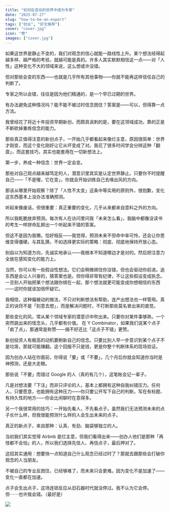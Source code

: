 ```yaml
---
title: "如何在变动的世界中成为专家"
date: "2025-07-27"
slug: "how-to-be-an-expert"
tags: ["创业", "好文推荐"]
cover: "cover.jpg"
icon: "😎"
images: ["cover.jpg"]
---
```

如果这世界是静止不变的，我们对观念的信心就能一路线性上升。某个想法经得起越多样、越严格的考验，就越可能是真的。许多人其实默默相信这一点——对「人性」这种变化不大的领域来说，这么想或许没错。



但对那些会变的东西——也就是几乎所有其他事物——你就不能再这样信任自己的判断了。



专家之所以会错，往往是因为他们精通的，是一个早已过期的世界。



有办法避免这种情况吗？能不能不被过时信念困住？答案是——可以，但得靠一点方法。



我曾经花了将近十年投资早期新创，而颇具讽刺的是，要在这领域成功，靠的正是不断砍掉重练信念的能力。



那些真正值得注意的新创点子，一开始几乎都看起来像烂主意，原因很简单：世界才刚变，而这个变化刚好让它从坏变成了对。我花了很多时间学会分辨这种「翻盘」，而这套技巧，其实也能套用在一切新想法上。



第一步，养成一种信念：世界一定会变。



那些对自己观点越来越笃定的人，潜意识里其实是认定世界静止。只要你不时提醒自己——「不是喔，它在变」，你就会开始训练自己去嗅出风的方向。



那该从哪里开始观察？除了「人性不太变」这条中等实用的原则外，很抱歉，变化这东西基本上没办法准确预测。



听起来像废话，但很重要：真正重要的变化，几乎从来都来自意料之外的方向。



所以我乾脆放弃预测。每次有人在访问里问我「未来怎么看」，我脑中都像没读书的考生一样拼命乱掰出一个听起来不错的答案。



但这不是因为我懒。恰好相反——我觉得，预测未来不但命中率可怜，还会让你思维变得僵硬。与其乱猜，不如选择更实际的策略：彻底、彻底地保持开放心态。



别自以为知道方向，先诚实地承认——我根本不知道哪边才是对的。然后把注意力全放在感知变化的能力上。



当然，你可以有一些假设性想法。它们会稍微绑住你没错，但也会驱动你前进。追东西是会让人兴奋的，猜答案也是。但你得非常有纪律，不让这些假设变成执念。
一旦别人开始把某个想法跟你绑在一起，那个想法就更可能变成你想相信的东西——这时你就该加倍怀疑它。



我相信，这种偏被动的做法，不只对判断想法有帮助，连产出想法也一样管用。真正的诀窍不是「刻意去想」，而是解决问题时，不打断那些莫名冒出来的直觉。



那些变化的风，常从某个领域专家的潜意识中吹出来。只要你对某件事够熟，一个突然跳出来的怪念头，几乎都有价值。
在 Y Combinator，如果我们说某个点子「疯了点」，那通常是称赞——搞不好还比「这点子不错」更赞。



新创投资人有极高的动机要刷新自己的信念。只要比别人早一步意识到某个点子不是垃圾，那就可能赚翻。这个回报不只是钱，更是你整个判断体系的现场验证。



因为创办人站在你面前，你得说「要」或「不要」，几个月后你就会知道你当时是神预测，还是大走眼。



那些说「不要」而错过 Google 的人（真的有几个），这笔帐会记一辈子。



凡是对想法要「下注」而非只评论的人，基本上都拥有这种自我纠错压力。任何人，只要愿意，也能拥有这种压力——你只要公开写下自己的判断。写在有标题、有持久性的地方——你会比闲聊时在意得多。



另一个我很常用的技巧：一开始先看人，不先看点子。虽然我们无法预测未来的点子长什么样，但我很能预测什么样的人会生出未来的点子。



真正的新点子，来自那种：认真、有劲、脑袋够独立的人。



当初我们其实觉得 Airbnb 是烂主意，但我们看得出来——创办人他们是那种「再怪都不会怕」的人，所以我们选择先信人、再信点子，最后押对了。



这招其实通用：想要快一点知道自己什么观念已经过时了？那就去跟那些会打破你观念的人当朋友。



不被自己的专业反困住，已经够难了，而未来只会更难。因为变化不是加速了——变化一直都在加速。



点子会生出点子，这场连锁反应从旧石器时代就没停过。我不认为它会停。
但⋯⋯也许我会错。（最好是）




![](https://prod-files-secure.s3.us-west-2.amazonaws.com/112d0858-5090-4d34-a606-b75eb8d65fd2/46476355-9cf3-4e99-9b7a-3531bc426380/1000202064.png?X-Amz-Algorithm=AWS4-HMAC-SHA256&X-Amz-Content-Sha256=UNSIGNED-PAYLOAD&X-Amz-Credential=ASIAZI2LB4665YZTIAYR%2F20250821%2Fus-west-2%2Fs3%2Faws4_request&X-Amz-Date=20250821T072415Z&X-Amz-Expires=3600&X-Amz-Security-Token=IQoJb3JpZ2luX2VjEJ7%2F%2F%2F%2F%2F%2F%2F%2F%2F%2FwEaCXVzLXdlc3QtMiJHMEUCIFnTZrpFDRfT%2F65WuqDV3zqJ4qHVGMXZFwfSrN2H9DJAAiEA3oG3AYpVsNmyimPqlXPW28SDrb9oqDCyU2bpCjIv6W0qiAQI5%2F%2F%2F%2F%2F%2F%2F%2F%2F%2F%2FARAAGgw2Mzc0MjMxODM4MDUiDNFYKr46qWMQUMwjWircA9NyWd7lXRdDphbHA6S0nELnsyLCKKAOlnwzjNt3Z7s%2B3bcjRcw37MflcMBeBW9mhhBqQDPzo0qtaAWijjQIDGgAuf9sCcTiybPTYFQcKA8%2BIdw6aLEz%2BwL1s4pQI3hyl%2BrmfBp2iSZiglniH2GU273Pr1YxCm5hr7xfzpWTUqSqYOQjgMb9gG%2BxF2C96FFLruv99329WbOzpv3w2JeCHib7c2bwZ5OH1zakkotP%2BTeh6iR%2F69YqlVLVT%2FCi1zcWFP9cuGTjLQvla86h6O1re3HrfXTNUHWt2k%2BjdQm7WdOrnY%2F9StDEdX3RSDkvXlRT2%2B6B1aXWYdJAw%2BWXLms9sNemrlCu9SLQuc7JWIelhxJO%2B7dR6fPYWytDXN4sEEJwgk0efQ4MQCOkNxns837yHKOabxrHgQZAJiLRzsOMF%2FOtMK0lNjUpJe8mX80JvPEzzwFZagpRbe5voHrX9wq09O4gtoSDJZOnz98btzQGDT77uWRt9HjHivCmN0F1TqAkMpmGDvq5GLtJZQ1rJjKeP76kdJACw5N6U1ISGK6FncJQxOYUCIGSbts6Y24S7U8gsabtkYmfgp4X8MNCNoeyDLbS9nA9cwGIQ4CtDHKVo%2BvJ4MeZdjXVf366nZqKMM%2FxmsUGOqUBd5ye1rnbsLYBtWOerO6dXZSsX4uLp%2BpgomKw26jmadPux8GLQldVLmZNYABHRDFNhppZvByzzPUtRf%2FmHIqYK0V0WVGxkLvNdvth%2F2oHaYwFqLnyxqC%2B%2BGZt%2FCvdrDXeVhspbConNto6sb7foosrchof08%2Bf4r91oZy1dI4TGTvx4KJ60N30Ve7CCdR4pJ9s8vpKKOrIVRK6xojBqnmxPM5%2BdcRz&X-Amz-Signature=9c4374ce29b3deba0ca8a58f79ff1dc96ee09b6f5ab0e3e77192a80eb4b52ec4&X-Amz-SignedHeaders=host&x-amz-checksum-mode=ENABLED&x-id=GetObject)

